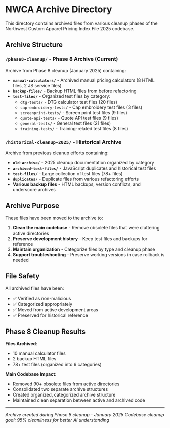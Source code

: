 # NWCA Archive Directory

This directory contains archived files from various cleanup phases of the Northwest Custom Apparel Pricing Index File 2025 codebase.

## Archive Structure

### `/phase8-cleanup/` - Phase 8 Archive (Current)
Archive from Phase 8 cleanup (January 2025) containing:

- **`manual-calculators/`** - Archived manual pricing calculators (8 HTML files, 2 JS service files)
- **`backup-files/`** - Backup HTML files from before refactoring
- **`test-files/`** - Organized test files by category:
  - `dtg-tests/` - DTG calculator test files (20 files)
  - `cap-embroidery-tests/` - Cap embroidery test files (3 files)
  - `screenprint-tests/` - Screen print test files (9 files)
  - `quote-api-tests/` - Quote API test files (9 files)
  - `general-tests/` - General test files (21 files)
  - `training-tests/` - Training-related test files (8 files)

### `/historical-cleanup-2025/` - Historical Archive
Archive from previous cleanup efforts containing:

- **`old-archive/`** - 2025 cleanup documentation organized by category
- **`archived-test-files/`** - JavaScript duplicates and historical test files
- **`test-files/`** - Large collection of test files (78+ files)
- **`duplicates/`** - Duplicate files from various refactoring efforts
- **Various backup files** - HTML backups, version conflicts, and underscore archives

## Archive Purpose

These files have been moved to the archive to:

1. **Clean the main codebase** - Remove obsolete files that were cluttering active directories
2. **Preserve development history** - Keep test files and backups for reference
3. **Maintain organization** - Categorize files by type and cleanup phase
4. **Support troubleshooting** - Preserve working versions in case rollback is needed

## File Safety

All archived files have been:
- ✅ Verified as non-malicious
- ✅ Categorized appropriately 
- ✅ Moved from active development areas
- ✅ Preserved for historical reference

## Phase 8 Cleanup Results

**Files Archived**: 
- 10 manual calculator files
- 2 backup HTML files  
- 78+ test files (organized into 6 categories)

**Main Codebase Impact**:
- Removed 90+ obsolete files from active directories
- Consolidated two separate archive structures
- Created organized, categorized archive structure
- Maintained clean separation between active and archived code

---

*Archive created during Phase 8 cleanup - January 2025*
*Codebase cleanup goal: 95% cleanliness for better AI understanding*